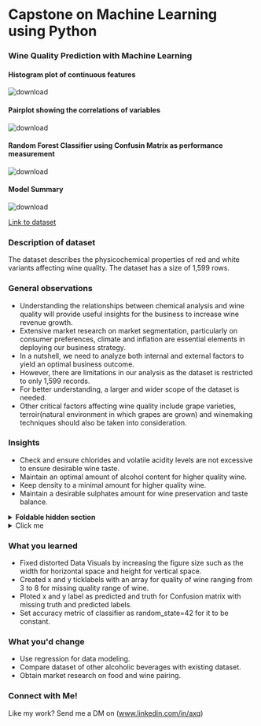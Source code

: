 # Capstone on Machine Learning using Python

### Wine Quality Prediction with Machine Learning

#### Histogram plot of continuous features
![download](https://github.com/user-attachments/assets/2910b4fb-6700-4e18-b1f5-0708c78d41ad)

#### Pairplot showing the correlations of variables
![download](https://github.com/user-attachments/assets/d3e3a351-0e47-4300-bfaa-1e557a0af600)

#### Random Forest Classifier using Confusin Matrix as performance measurement
![download](https://github.com/user-attachments/assets/eabee132-6f4b-45bd-9b58-bc50c4f92b30)

#### Model Summary
![download](https://github.com/user-attachments/assets/fe523ce5-9c2b-4512-bad1-c890e8da1b86)


[Link to dataset](https://www.kaggle.com/datasets/uciml/red-wine-quality-cortez-et-al-2009)

### Description of dataset

The dataset describes the physicochemical properties of red and white variants affecting wine quality. The dataset has a size of 1,599 rows.

### General observations

* Understanding the relationships between chemical analysis and wine quality will provide useful insights for the business to increase wine revenue growth.
* Extensive market research on market segmentation, particularly on consumer preferences, climate and inflation are essential elements in deploying our business strategy.
* In a nutshell, we need to analyze both internal and external factors to yield an optimal business outcome. 
* However, there are limitations in our analysis as the dataset is restricted to only 1,599 records.
* For better understanding, a larger and wider scope of the dataset is needed. 
* Other critical factors affecting wine quality include grape varieties, terroir(natural environment in which grapes are grown) and winemaking techniques should also be taken into consideration.

### Insights

* Check and ensure chlorides and volatile acidity levels are not excessive to ensure desirable wine taste.
* Maintain an optimal amount of alcohol content for higher quality wine.
* Keep density to a minimal amount for higher quality wine.
* Maintain a desirable sulphates amount for wine preservation and taste balance.


<details>
<summary><b>Foldable hidden section</b></summary>

Any folded content here. It requires an empty line just above it!

</details>


<details>
  <summary>Click me</summary>
  
  ### Heading
  1. Foo
  2. Bar
     * Baz
     * Qux


</details>

### What you learned
* Fixed distorted Data Visuals by increasing the figure size such as the width for horizontal space and height for vertical space. 
* Created x and y ticklabels with an array for quality of wine ranging from 3 to 8 for missing quality range of wine.
* Ploted x and y label as predicted and truth for Confusion matrix with missing truth and predicted labels.
* Set accuracy metric of classifier as random_state=42 for it to be constant.


### What you'd change
* Use regression for data modeling. 
* Compare dataset of other alcoholic beverages with existing dataset.
* Obtain market research on food and wine pairing.


### Connect with Me!
Like my work? Send me a DM on (www.linkedin.com/in/axq)

